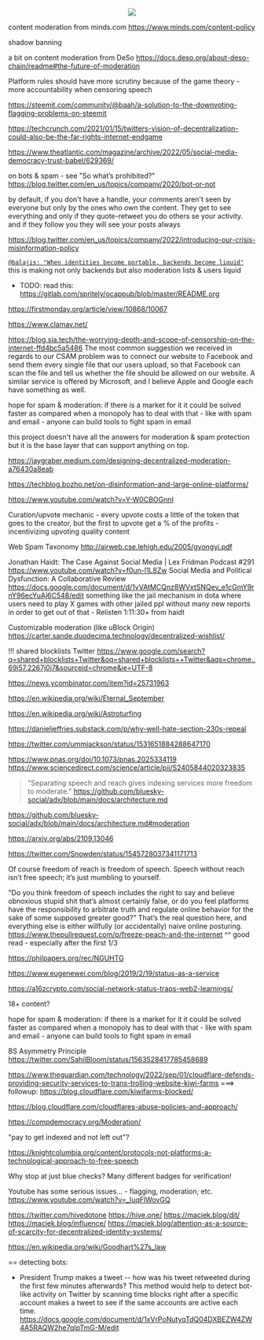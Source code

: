 <div style="text-align: center;">
    <img src="https://png.pngitem.com/pimgs/s/207-2073499_translate-platform-from-english-to-spanish-work-in.png">
</div>


content moderation from minds.com
https://www.minds.com/content-policy

shadow banning

a bit on content moderation from DeSo
https://docs.deso.org/about-deso-chain/readme#the-future-of-moderation

Platform rules should have more scrutiny because of the game theory - more accountability when censoring speech

https://steemit.com/community/@baah/a-solution-to-the-downvoting-flagging-problems-on-steemit

https://techcrunch.com/2021/01/15/twitters-vision-of-decentralization-could-also-be-the-far-rights-internet-endgame

https://www.theatlantic.com/magazine/archive/2022/05/social-media-democracy-trust-babel/629369/

on bots & spam - see "So what’s prohibited?"
https://blog.twitter.com/en_us/topics/company/2020/bot-or-not


by default, if you don't have a handle, your comments aren't seen by everyone but only by the ones who own the content. They get to see everything and only if they quote-retweet you do others se your activity. and if they follow you they will see your posts always


https://blog.twitter.com/en_us/topics/company/2022/introducing-our-crisis-misinformation-policy


[`@balajis: "When identities become portable, backends become liquid"`](https://twitter.com/coconidodev/status/1504850437727571974)
this is making not only backends but also moderation lists & users liquid


- TODO: read this:
    https://gitlab.com/spritely/ocappub/blob/master/README.org

https://firstmonday.org/article/view/10868/10067

https://www.clamav.net/


https://blog.sia.tech/the-worrying-depth-and-scope-of-censorship-on-the-internet-ffd4bc5a5486
The most common suggestion we received in regards to our CSAM problem was to connect our website to Facebook and send them every single file that our users upload, so that Facebook can scan the file and tell us whether the file should be allowed on our website. A similar service is offered by Microsoft, and I believe Apple and Google each have something as well.


hope for spam & moderation: if there is a market for it it could be solved faster as compared when a monopoly has to deal with that - like with spam and email - anyone can build tools to fight spam in email


this project doesn't have all the answers for moderation & spam protection but it is the base layer that can support anything on top.

https://jaygraber.medium.com/designing-decentralized-moderation-a76430a8eab

https://techblog.bozho.net/on-disinformation-and-large-online-platforms/

https://www.youtube.com/watch?v=Y-W0CBOGnnI


Curation/upvote mechanic - every upvote costs a little of the token that goes to the creator, but the first to upvote get a % of the profits - incentivizing upvoting quality content


Web Spam Taxonomy
http://airweb.cse.lehigh.edu/2005/gyongyi.pdf

Jonathan Haidt: The Case Against Social Media | Lex Fridman Podcast #291
https://www.youtube.com/watch?v=f0un-l1L8Zw
Social Media and Political Dysfunction: A Collaborative Review
https://docs.google.com/document/d/1vVAtMCQnz8WVxtSNQev_e1cGmY9rnY96ecYuAj6C548/edit
something like the jail mechanism in dota where users need to play X games with other jailed ppl without many new reports in order to get out of that - Relisten 1:11:30+ from haidt


Customizable moderation (like uBlock Origin)
https://carter.sande.duodecima.technology/decentralized-wishlist/

!!! shared blocklists Twitter
https://www.google.com/search?q=shared+blocklists+Twitter&oq=shared+blocklists++Twitter&aqs=chrome..69i57.2267j0j7&sourceid=chrome&ie=UTF-8


https://news.ycombinator.com/item?id=25731963

https://en.wikipedia.org/wiki/Eternal_September

https://en.wikipedia.org/wiki/Astroturfing


https://danieljeffries.substack.com/p/why-well-hate-section-230s-repeal


https://twitter.com/ummjackson/status/1531651884288647170

https://www.pnas.org/doi/10.1073/pnas.2025334119
https://www.sciencedirect.com/science/article/pii/S2405844020323835


> "Separating speech and reach gives indexing services more freedom to moderate."
https://github.com/bluesky-social/adx/blob/main/docs/architecture.md


https://github.com/bluesky-social/adx/blob/main/docs/architecture.md#moderation


https://arxiv.org/abs/2109.13046

https://twitter.com/Snowden/status/1545728037341171713






Of course freedom of reach is freedom of speech. Speech without reach isn’t free speech; it’s just mumbling to yourself.

"Do you think freedom of speech includes the right to say and believe obnoxious stupid shit that’s almost certainly false, or do you feel platforms have the responsibility to arbitrate truth and regulate online behavior for the sake of some supposed greater good?"
That’s the real question here, and everything else is either willfully (or accidentally) naive online posturing.
https://www.thepullrequest.com/p/freeze-peach-and-the-internet
^^ good read - especially after the first 1/3



https://philpapers.org/rec/NGUHTG

https://www.eugenewei.com/blog/2019/2/19/status-as-a-service

https://a16zcrypto.com/social-network-status-traps-web2-learnings/


18+ content?


hope for spam & moderation: if there is a market for it it could be solved faster as compared when a monopoly has to deal with that - like with spam and email - anyone can build tools to fight spam in email


BS Asymmetry Principle
https://twitter.com/SahilBloom/status/1563528417785458689

https://www.theguardian.com/technology/2022/sep/01/cloudflare-defends-providing-security-services-to-trans-trolling-website-kiwi-farms
===> followup:
https://blog.cloudflare.com/kiwifarms-blocked/

https://blog.cloudflare.com/cloudflares-abuse-policies-and-approach/

https://compdemocracy.org/Moderation/

"pay to get indexed and not left out"?

https://knightcolumbia.org/content/protocols-not-platforms-a-technological-approach-to-free-speech

Why stop at just blue checks? Many different badges for verification!


Youtube has some serious issues... - flagging, moderation, etc.
https://www.youtube.com/watch?v=_IuqFlWovGQ

https://twitter.com/hivedotone
https://hive.one/
https://maciek.blog/dit/
https://maciek.blog/influence/
https://maciek.blog/attention-as-a-source-of-scarcity-for-decentralized-identity-systems/


https://en.wikipedia.org/wiki/Goodhart%27s_law




== detecting bots:
- President Trump makes a tweet -- how was his tweet retweeted during the first few minutes afterwards? This method would help to detect bot-like activity on Twitter by scanning time blocks right after a specific account makes a tweet to see if the same accounts are active each time.
    https://docs.google.com/document/d/1xVrPoNutyqTdQ04DXBEZW4ZW4A5RAQW2he7qIpTmG-M/edit

